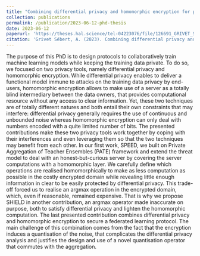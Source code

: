 ```yaml
---
title: "Combining differential privacy and homomorphic encryption for privacy-preserving collaborative machine learning (PhD thesis)"
collection: publications
permalink: /publication/2023-06-12-phd-thesis
date: 2023-06-12
paperurl: 'https://theses.hal.science/tel-04223076/file/126691_GRIVET_SEBERT_2023_archivage.pdf'
citation: 'Grivet Sébert, A. (2023). Combining differential privacy and homomorphic encryption for privacy-preserving collaborative machine learning (Doctoral dissertation, Université Paris-Saclay).'
---
```

The purpose of this PhD is to design protocols to collaboratively train machine learning models while keeping the training data private. To do so, we focused on two privacy tools, namely differential privacy and homomorphic encryption. While differential privacy enables to deliver a functional model immune to attacks on the training data privacy by end-users, homomorphic encryption allows to make use of a server as a totally blind intermediary between the data owners, that provides computational resource without any access to clear information. Yet, these two techniques are of totally different natures and both entail their own constraints that may interfere: differential privacy generally requires the use of continuous and unbounded noise whereas homomorphic encryption can only deal with numbers encoded with a quite limited number of bits. The presented contributions make these two privacy tools work together by coping with their interferences and even leveraging them so that the two techniques may benefit from each other. In our first work, SPEED, we built on Private Aggregation of Teacher Ensembles (PATE) framework and extend the threat model to deal with an honest-but-curious server by covering the server computations with a homomorphic layer. We carefully define which operations are realised homomorphically to make as less computation as possible in the costly encrypted domain while revealing little enough information in clear to be easily protected by differential privacy. This trade-off forced
us to realise an argmax operation in the encrypted domain, which, even if reasonable, remained expensive. That is why we propose SHIELD in another contribution, an argmax operator made inaccurate on purpose, both to satisfy differential privacy and lighten the homomorphic computation. The last presented contribution combines differential privacy and homomorphic encryption to secure
a federated learning protocol. The main challenge of this combination comes from the fact that the encryption induces a quantisation of the noise, that complicates the differential privacy analysis and justifies the design and use of a novel quantisation operator that commutes with the aggregation.

